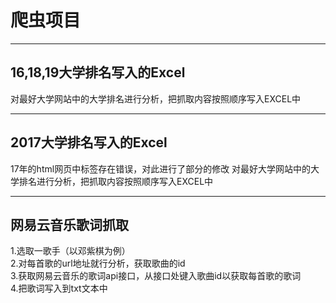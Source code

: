 爬虫项目
=======
-   -   -   -   -   -   -   -   -   -   -   -   -   - 

16,18,19大学排名写入的Excel
------------------------------
对最好大学网站中的大学排名进行分析，把抓取内容按照顺序写入EXCEL中

-   -   -   -   -   -   -   -   -   -   -   -   -   - 

2017大学排名写入的Excel
------------------------------
17年的html网页中<tr>标签存在错误，对此进行了部分的修改
对最好大学网站中的大学排名进行分析，把抓取内容按照顺序写入EXCEL中

-   -   -   -   -   -   -   -   -   -   -   -   -   - 

网易云音乐歌词抓取
----------------
1.选取一歌手（以邓紫棋为例）<br>
2.对每首歌的url地址就行分析，获取歌曲的id<br>
3.获取网易云音乐的歌词api接口，从接口处键入歌曲id以获取每首歌的歌词<br>
4.把歌词写入到txt文本中<br>
